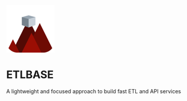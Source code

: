 ![](https://github.com/topstian/etlbase/blob/main/app/assets/images/etlbase_favicon_round_128_128.png)

# ETLBASE
A lightweight and focused approach to build fast ETL and API services
